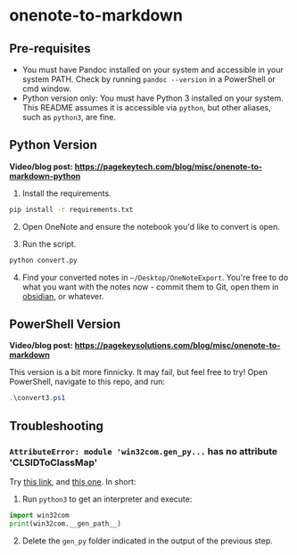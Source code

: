 # onenote-to-markdown

## Pre-requisites

- You must have Pandoc installed on your system and accessible in your system PATH. Check by running `pandoc --version` in a PowerShell or cmd window.
- Python version only: You must have Python 3 installed on your system. This README assumes it is accessible via `python`, but other aliases, such as `python3`, are fine.

## Python Version

**Video/blog post: https://pagekeytech.com/blog/misc/onenote-to-markdown-python**

1. Install the requirements.

```bash
pip install -r requirements.txt
```

2. Open OneNote and ensure the notebook you'd like to convert is open.

3. Run the script.

```bash
python convert.py
```

4. Find your converted notes in `~/Desktop/OneNoteExport`. You're free to do what you want with the notes now - commit them to Git, open them in [obsidian](https://obsidian.md), or whatever.

## PowerShell Version

**Video/blog post: https://pagekeysolutions.com/blog/misc/onenote-to-markdown**

This version is a bit more finnicky. It may fail, but feel free to try! Open PowerShell, navigate to this repo, and run:

```ps1
.\convert3.ps1
```

## Troubleshooting

### `AttributeError: module 'win32com.gen_py...` has no attribute 'CLSIDToClassMap'

Try [this link](https://stackoverflow.com/questions/52889704/python-win32com-excel-com-model-started-generating-errors), and [this one](https://stackoverflow.com/questions/33267002/why-am-i-suddenly-getting-a-no-attribute-clsidtopackagemap-error-with-win32com). In short:

1. Run `python3` to get an interpreter and execute:

```python
import win32com
print(win32com.__gen_path__)
```

2. Delete the `gen_py` folder indicated in the output of the previous step.
